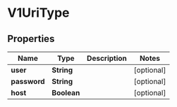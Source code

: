 

# V1UriType

## Properties

Name | Type | Description | Notes
------------ | ------------- | ------------- | -------------
**user** | **String** |  |  [optional]
**password** | **String** |  |  [optional]
**host** | **Boolean** |  |  [optional]




